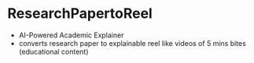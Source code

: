 # ResearchPapertoReel

- AI-Powered Academic Explainer
- converts research paper to explainable reel like videos of 5 mins bites (educational content)
